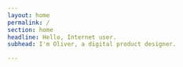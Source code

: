 ```yaml
---
layout: home
permalink: /
section: home
headline: Hello, Internet user.
subhead: I'm Oliver, a digital product designer.

---
```

